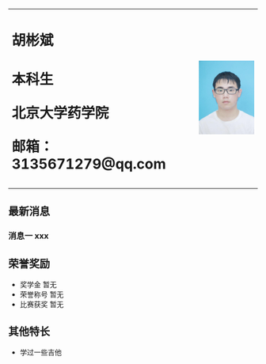 <table border="0">
  <tr>
    <td width="75%">
      <h1>胡彬斌<h1/>
      <p><b>本科生</b></p>
      <p><b>北京大学药学院</b></p>
      <p><b>邮箱：3135671279@qq.com</b></p>
    </td>
    <td width="25%">
      <img src="https://github.com/luobudigua/luobudigua.github.io/blob/main/%E5%BE%AE%E4%BF%A1%E5%9B%BE%E7%89%87_20211008123025.jpg">
    </td>
  </tr>
</table>  

## 最新消息
### 消息一 xxx
## 荣誉奖励
- 奖学金 暂无
- 荣誉称号 暂无
- 比赛获奖 暂无
## 其他特长
- 学过一些吉他

